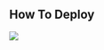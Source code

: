 ## How To Deploy

<a href="https://t.me/+Rm1Q1qVxhdg4ZWVl"><img src="https://img.shields.io/badge/Watch%20Tutorial%20On%20Telegram-blue.svg?logo=Telegram"></a>                     
